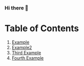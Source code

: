 ### Hi there 👋

# Table of Contents
1. [Example](#example)
2. [Example2](#example2)
3. [Third Example](#third-example)
4. [Fourth Example](#fourth-examplehttpwwwfourthexamplecom)


<!--
**JorgeRuizDev/JorgeRuizDev** is a ✨ _special_ ✨ repository because its `README.md` (this file) appears on your GitHub profile.
Here are some ideas to get you started:

## Example
blkhhlkj

hlñj

k
## Example2






## Third Example
## [Fourth Example](http://www.fourthexample.com) 
